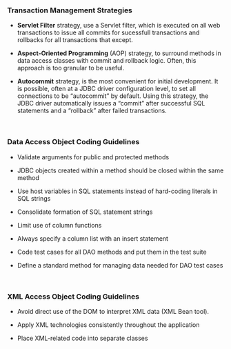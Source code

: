 ### Transaction Management Strategies

-   **Servlet Filter** strategy, use a Servlet filter, which is executed on all
    web transactions to issue all commits for sucessfull transactions and
    rollbacks for all transactions that except.

-   **Aspect-Oriented Programming** (AOP) strategy, to surround methods in data
    access classes with commit and rollback logic. Often, this approach is too
    granular to be useful.

-   **Autocommit** strategy, is the most convenient for initial development. It
    is  possible, often at a JDBC driver configuration level, to set all
    connections to be “autocommit” by default. Using this strategy, the JDBC
    driver automatically issues a “commit” after successful SQL statements and a
    “rollback” after failed transactions.

 

### Data Access Object Coding Guidelines

-   Validate arguments for public and protected methods

-   JDBC objects created within a method should be closed within the same method

-   Use host variables in SQL statements instead of hard-coding literals in SQL
    strings

-   Consolidate formation of SQL statement strings

-   Limit use of column functions

-   Always specify a column list with an insert statement

-   Code test cases for all DAO methods and put them in the test suite

-   Define a standard method for managing data needed for DAO test cases

 

### XML Access Object Coding Guidelines

-   Avoid direct use of the DOM to interpret XML data (XML Bean tool).

-   Apply XML technologies consistently throughout the application

-   Place XML-related code into separate classes

